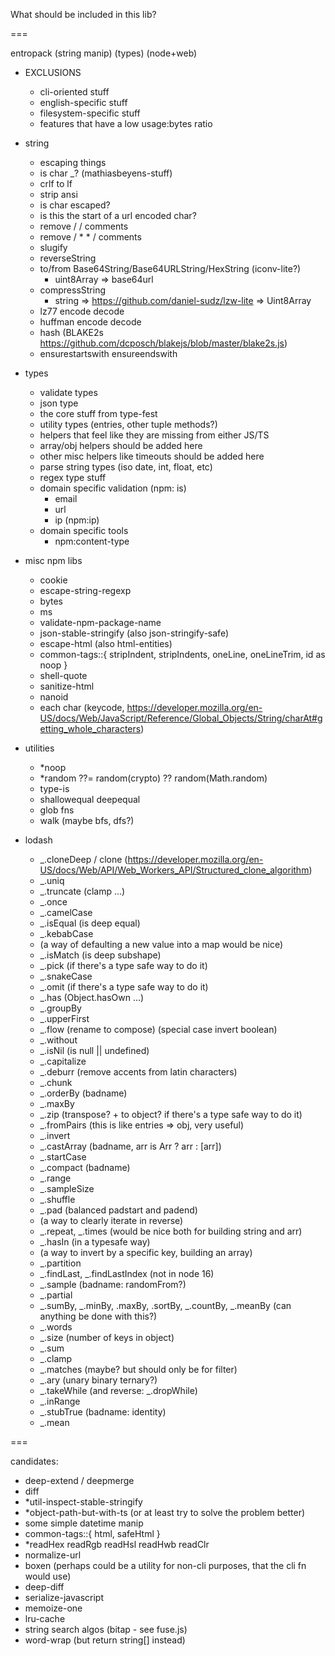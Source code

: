 What should be included in this lib?

===

entropack (string manip) (types) (node+web)

- EXCLUSIONS
  - cli-oriented stuff
  - english-specific stuff
  - filesystem-specific stuff
  - features that have a low usage:bytes ratio
- string
  - escaping things
  - is char \_? (mathiasbeyens-stuff)
  - crlf to lf
  - strip ansi
  - is char escaped?
  - is this the start of a url encoded char?
  - remove / / comments
  - remove / \* \* / comments
  - slugify
  - reverseString
  - to/from Base64String/Base64URLString/HexString (iconv-lite?)
    - uint8Array => base64url
  - compressString
    - string => https://github.com/daniel-sudz/lzw-lite => Uint8Array
  - lz77 encode decode
  - huffman encode decode
  - hash (BLAKE2s https://github.com/dcposch/blakejs/blob/master/blake2s.js)
  - ensurestartswith ensureendswith
- types
  - validate types
  - json type
  - the core stuff from type-fest
  - utility types (entries, other tuple methods?)
  - helpers that feel like they are missing from either JS/TS
  - array/obj helpers should be added here
  - other misc helpers like timeouts should be added here
  - parse string types (iso date, int, float, etc)
  - regex type stuff
  - domain specific validation (npm: is)
    - email
    - url
    - ip (npm:ip)
  - domain specific tools
    - npm:content-type
- misc npm libs

  - cookie
  - escape-string-regexp
  - bytes
  - ms
  - validate-npm-package-name
  - json-stable-stringify (also json-stringify-safe)
  - escape-html (also html-entities)
  - common-tags::{ stripIndent, stripIndents, oneLine, oneLineTrim, id as noop }
  - shell-quote
  - sanitize-html
  - nanoid
  - each char (keycode,
    https://developer.mozilla.org/en-US/docs/Web/JavaScript/Reference/Global_Objects/String/charAt#getting_whole_characters)

- utilities

  - \*noop
  - \*random ??= random(crypto) ?? random(Math.random)
  - type-is
  - shallowequal deepequal
  - glob fns
  - walk (maybe bfs, dfs?)

- lodash
  - \_.cloneDeep / clone
    (https://developer.mozilla.org/en-US/docs/Web/API/Web_Workers_API/Structured_clone_algorithm)
  - \_.uniq
  - \_.truncate (clamp ...)
  - \_.once
  - \_.camelCase
  - \_.isEqual (is deep equal)
  - \_.kebabCase
  - (a way of defaulting a new value into a map would be nice)
  - \_.isMatch (is deep subshape)
  - \_.pick (if there's a type safe way to do it)
  - \_.snakeCase
  - \_.omit (if there's a type safe way to do it)
  - \_.has (Object.hasOwn ...)
  - \_.groupBy
  - \_.upperFirst
  - \_.flow (rename to compose) (special case invert boolean)
  - \_.without
  - \_.isNil (is null || undefined)
  - \_.capitalize
  - \_.deburr (remove accents from latin characters)
  - \_.chunk
  - \_.orderBy (badname)
  - \_.maxBy
  - \_.zip (transpose? + to object? if there's a type safe way to do it)
  - \_.fromPairs (this is like entries => obj, very useful)
  - \_.invert
  - \_.castArray (badname, arr is Arr ? arr : [arr])
  - \_.startCase
  - \_.compact (badname)
  - \_.range
  - \_.sampleSize
  - \_.shuffle
  - \_.pad (balanced padstart and padend)
  - (a way to clearly iterate in reverse)
  - _.repeat, _.times (would be nice both for building string and arr)
  - \_.hasIn (in a typesafe way)
  - (a way to invert by a specific key, building an array)
  - \_.partition
  - _.findLast, _.findLastIndex (not in node 16)
  - \_.sample (badname: randomFrom?)
  - \_.partial
  - _.sumBy, _.minBy, .maxBy, .sortBy, _.countBy, _.meanBy (can anything be done with this?)
  - \_.words
  - \_.size (number of keys in object)
  - \_.sum
  - \_.clamp
  - \_.matches (maybe? but should only be for filter)
  - \_.ary (unary binary ternary?)
  - _.takeWhile (and reverse: _.dropWhile)
  - \_.inRange
  - \_.stubTrue (badname: identity)
  - \_.mean

===

candidates:

- deep-extend / deepmerge
- diff
- \*util-inspect-stable-stringify
- \*object-path-but-with-ts (or at least try to solve the problem better)
- some simple datetime manip
- common-tags::{ html, safeHtml }
- \*readHex readRgb readHsl readHwb readClr
- normalize-url
- boxen (perhaps could be a utility for non-cli purposes, that the cli fn would use)
- deep-diff
- serialize-javascript
- memoize-one
- lru-cache
- string search algos (bitap - see fuse.js)
- word-wrap (but return string[] instead)
